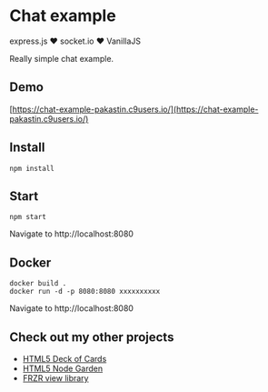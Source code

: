 # Chat example
express.js ♥︎ socket.io ♥︎ VanillaJS

Really simple chat example.

## Demo
[https://chat-example-pakastin.c9users.io/](https://chat-example-pakastin.c9users.io/)

## Install

```
npm install
```

## Start
```
npm start
```
Navigate to http://localhost:8080

## Docker
```
docker build .
docker run -d -p 8080:8080 xxxxxxxxxx
```
Navigate to http://localhost:8080

## Check out my other projects
- [HTML5 Deck of Cards](https://deck-of-cards.js.org)
- [HTML5 Node Garden](https://nodegarden.js.org)
- [FRZR view library](https://frzr.js.org)
